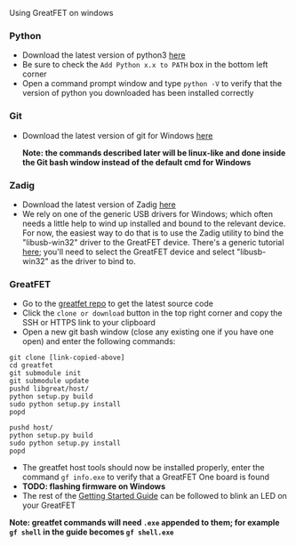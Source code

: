 Using GreatFET on windows

### Python
* Download the latest version of python3 [here](https://www.python.org/downloads/windows/)
* Be sure to check the `Add Python x.x to PATH` box in the bottom left corner
* Open a command prompt window and type `python -V` to verify that the version of python you downloaded has been installed correctly

### Git
* Download the latest version of git for Windows [here](https://git-scm.com/downloads)

  **Note: the commands described later will be linux-like and done inside the Git bash window instead of the default cmd for Windows**

### Zadig
* Download the latest version of Zadig [here](https://zadig.akeo.ie/)
* We rely on one of the generic USB drivers for Windows; which often needs a little help to wind up installed and bound to the relevant device. For now, the easiest way to do that is to use the Zadig utility to bind the "libusb-win32" driver to the GreatFET device. There's a generic tutorial [here](https://github.com/pbatard/libwdi/wiki/Zadig); you'll need to select the GreatFET device and select "libusb-win32" as the driver to bind to.

### GreatFET
* Go to the [greatfet repo](https://github.com/greatscottgadgets/greatfet) to get the latest source code
* Click  the `clone or download` button in the top right corner and copy the SSH or HTTPS link to your clipboard
* Open a new git bash window (close any existing one if you have one open) and enter the following commands: 
```
git clone [link-copied-above]
cd greatfet
git submodule init
git submodule update
pushd libgreat/host/
python setup.py build
sudo python setup.py install
popd

pushd host/
python setup.py build
sudo python setup.py install
popd
```
* The greatfet host tools should now be installed properly, enter the command `gf info.exe` to verify that a GreatFET One board is found
* **TODO: flashing firmware on Windows**
* The rest of the [Getting Started Guide](https://github.com/greatscottgadgets/greatfet-tutorials/blob/master/getting-started.md#blinking-an-led) can be followed to blink an LED on your GreatFET

**Note: greatfet commands will need `.exe` appended to them; for example `gf shell` in the guide becomes `gf shell.exe`**
